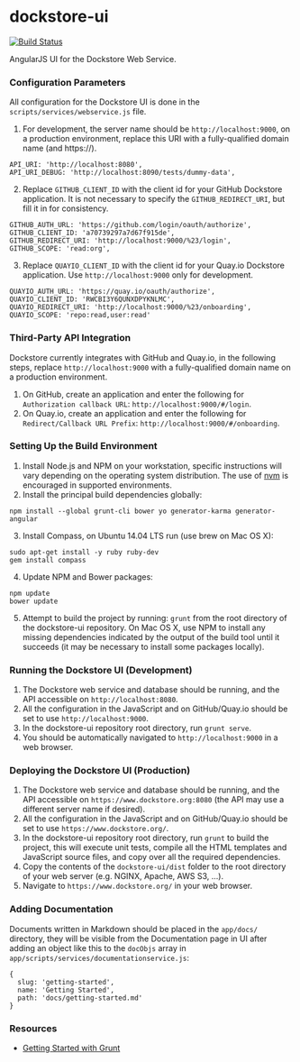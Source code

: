 # dockstore-ui
[![Build Status](https://travis-ci.org/CancerCollaboratory/dockstore-ui.svg?branch=develop)](https://travis-ci.org/CancerCollaboratory/dockstore-ui)

AngularJS UI for the Dockstore Web Service.

### Configuration Parameters
All configuration for the Dockstore UI is done in the `scripts/services/webservice.js` file.

1. For development, the server name should be `http://localhost:9000`, on a production environment, replace this URI with a fully-qualified domain name (and https://).
  ```
  API_URI: 'http://localhost:8080',
  API_URI_DEBUG: 'http://localhost:8090/tests/dummy-data',
  ```

2. Replace `GITHUB_CLIENT_ID` with the client id for your GitHub Dockstore application. It is not necessary to specify the `GITHUB_REDIRECT_URI`, but fill it in for consistency.
  ```
  GITHUB_AUTH_URL: 'https://github.com/login/oauth/authorize',
  GITHUB_CLIENT_ID: 'a70739297a7d67f915de',
  GITHUB_REDIRECT_URI: 'http://localhost:9000/%23/login',
  GITHUB_SCOPE: 'read:org',
  ```

3. Replace `QUAYIO_CLIENT_ID` with the client id for your Quay.io Dockstore application. Use `http://localhost:9000` only for development.
  ```
  QUAYIO_AUTH_URL: 'https://quay.io/oauth/authorize',
  QUAYIO_CLIENT_ID: 'RWCBI3Y6QUNXDPYKNLMC',
  QUAYIO_REDIRECT_URI: 'http://localhost:9000/%23/onboarding',
  QUAYIO_SCOPE: 'repo:read,user:read'
  ```

### Third-Party API Integration
Dockstore currently integrates with GitHub and Quay.io, in the following steps, replace `http://localhost:9000` with a fully-qualified domain name on a production environment.

1. On GitHub, create an application and enter the following for `Authorization callback URL`: `http://localhost:9000/#/login`.
2. On Quay.io, create an application and enter the following for `Redirect/Callback URL Prefix`: `http://localhost:9000/#/onboarding`.

### Setting Up the Build Environment
1. Install Node.js and NPM on your workstation, specific instructions will vary depending on the operating system distribution. The use of [nvm](https://github.com/creationix/nvm) is encouraged in supported environments.
2. Install the principal build dependencies globally:
  ```
  npm install --global grunt-cli bower yo generator-karma generator-angular
  ```

3. Install Compass, on Ubuntu 14.04 LTS run (use brew on Mac OS X):
  ```
  sudo apt-get install -y ruby ruby-dev
  gem install compass
  ```

4. Update NPM and Bower packages:
  ```
  npm update
  bower update
  ```

5. Attempt to build the project by running: `grunt` from the root directory of the dockstore-ui repository. On Mac OS X, use NPM to install any missing dependencies indicated by the output of the build tool until it succeeds (it may be necessary to install some packages locally).

### Running the Dockstore UI (Development)
1. The Dockstore web service and database should be running, and the API accessible on `http://localhost:8080`.
2. All the configuration in the JavaScript and on GitHub/Quay.io should be set to use `http://localhost:9000`.
3. In the dockstore-ui repository root directory, run `grunt serve`.
4. You should be automatically navigated to `http://localhost:9000` in a web browser.

### Deploying the Dockstore UI (Production)
1. The Dockstore web service and database should be running, and the API accessible on `https://www.dockstore.org:8080` (the API may use a different server name if desired).
2. All the configuration in the JavaScript and on GitHub/Quay.io should be set to use `https://www.dockstore.org/`.
3. In the dockstore-ui repository root directory, run `grunt` to build the project, this will execute unit tests, compile all the HTML templates and JavaScript source files, and copy over all the required dependencies.
4. Copy the contents of the `dockstore-ui/dist` folder to the root directory of your web server (e.g. NGINX, Apache, AWS S3, ...).
5. Navigate to `https://www.dockstore.org/` in your web browser.

### Adding Documentation
Documents written in Markdown should be placed in the `app/docs/` directory, they will be visible from the Documentation page in UI after adding an object like this to the `docObjs` array in `app/scripts/services/documentationservice.js`:
```
{
  slug: 'getting-started',
  name: 'Getting Started',
  path: 'docs/getting-started.md'
}
```

### Resources
+ [Getting Started with Grunt](http://blog.teamtreehouse.com/getting-started-with-grunt)

